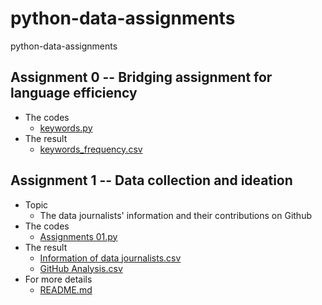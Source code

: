 # python-data-assignments
python-data-assignments
## Assignment 0 -- Bridging assignment for language efficiency
  - The codes
    - [keywords.py](https://github.com/ConnorLi96/python-data-assignments/blob/master/assignment0/Assignment%200.ipynb)
  - The result
    - [keywords_frequency.csv](https://github.com/ConnorLi96/python-data-assignments/blob/master/assignment0/Delete-Stop-Words-Keywords.csv)


## Assignment 1 -- Data collection and ideation
  - Topic
    - The data journalists' information and their contributions on Github
  - The codes
    - [Assignments 01.py](https://github.com/ConnorLi96/python-data-assignments/blob/master/assignment1/Data_Journalism.csv)
  - The result
    - [Information of data journalists.csv](https://github.com/ConnorLi96/python-data-assignments/blob/master/assignment1/Data_Journalism.csv)
    - [GitHub Analysis.csv](https://github.com/ConnorLi96/python-data-assignments/blob/master/assignment1/Github_Analysis.csv)
  - For more details
    - [README.md](https://github.com/ConnorLi96/python-data-assignments/blob/master/assignment1/README.md)
